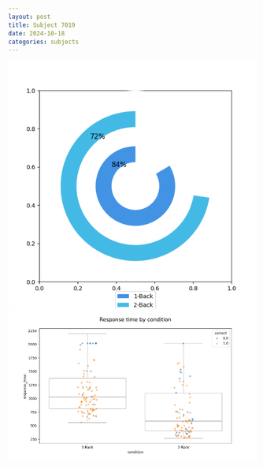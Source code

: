 ```yaml
---
layout: post
title: Subject 7019
date: 2024-10-18
categories: subjects
---
```


![](data/7019/run-15/7019_accuracy_by_condition.png)
![](data/7019/run-15/7019_response_time_by_condition.png)

